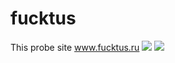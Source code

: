 # fucktus
This probe site www.fucktus.ru
<img src="https://omegajn.github.io/fucktus/11.jpg"></img>
<img src="https://omegajn.github.io/fucktus/qr-code.gif"></img>
